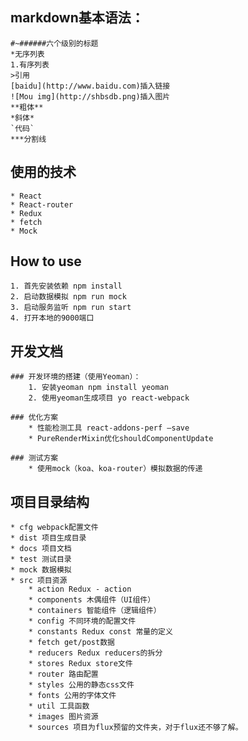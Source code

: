 ## markdown基本语法：
	#~######六个级别的标题
	*无序列表
	1.有序列表
	>引用
	[baidu](http://www.baidu.com)插入链接
	![Mou img](http://shbsdb.png)插入图片
	**粗体**
	*斜体*
	`代码`
	***分割线
## 使用的技术
	* React
	* React-router
	* Redux
	* fetch
	* Mock

## How to use
	1. 首先安装依赖 npm install 
	2. 启动数据模拟 npm run mock
	3. 启动服务监听 npm run start
	4. 打开本地的9000端口
## 开发文档

	### 开发环境的搭建（使用Yeoman）：
		1. 安装yeoman npm install yeoman
		2. 使用yeoman生成项目 yo react-webpack

	### 优化方案
		* 性能检测工具 react-addons-perf –save
		* PureRenderMixin优化shouldComponentUpdate

	### 测试方案
		* 使用mock（koa、koa-router）模拟数据的传递

## 项目目录结构
	* cfg webpack配置文件
	* dist 项目生成目录
	* docs 项目文档
	* test 测试目录
	* mock 数据模拟
	* src 项目资源
		* action Redux - action
		* components 木偶组件（UI组件）
		* containers 智能组件（逻辑组件）
		* config 不同环境的配置文件
		* constants Redux const 常量的定义
		* fetch get/post数据
		* reducers Redux reducers的拆分
		* stores Redux store文件
		* router 路由配置
		* styles 公用的静态css文件
		* fonts 公用的字体文件
		* util 工具函数
		* images 图片资源
		* sources 项目为flux预留的文件夹，对于flux还不够了解。



